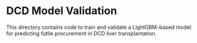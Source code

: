 # DCD Model Validation

This directory contains code to train and validate a LightGBM-based model for predicting futile procurement in DCD liver transplantation.





